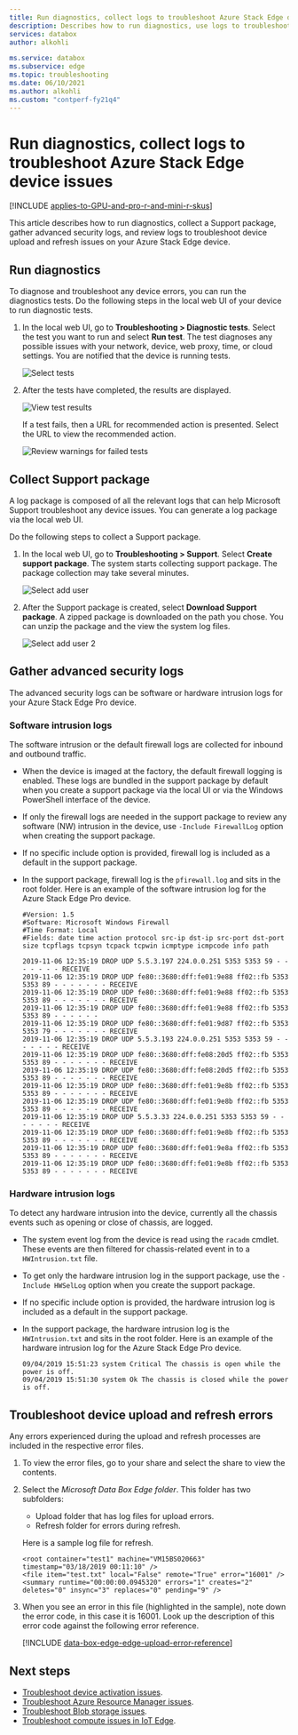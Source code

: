 ```yaml
---
title: Run diagnostics, collect logs to troubleshoot Azure Stack Edge devices| Microsoft Docs 
description: Describes how to run diagnostics, use logs to troubleshoot Azure Stack Edge Pro GPU device issues.
services: databox
author: alkohli

ms.service: databox
ms.subservice: edge
ms.topic: troubleshooting
ms.date: 06/10/2021
ms.author: alkohli
ms.custom: "contperf-fy21q4"
---
```

# Run diagnostics, collect logs to troubleshoot Azure Stack Edge device issues

[!INCLUDE [applies-to-GPU-and-pro-r-and-mini-r-skus](../../includes/azure-stack-edge-applies-to-gpu-pro-r-mini-r-sku.md)]

This article describes how to run diagnostics, collect a Support package, gather advanced security logs, and review logs to troubleshoot device upload and refresh issues on your Azure Stack Edge device.


## Run diagnostics

To diagnose and troubleshoot any device errors, you can run the diagnostics tests. Do the following steps in the local web UI of your device to run diagnostic tests.

1. In the local web UI, go to **Troubleshooting > Diagnostic tests**. Select the test you want to run and select **Run test**. The test diagnoses any possible issues with your network, device, web proxy, time, or cloud settings. You are notified that the device is running tests.

    ![Select tests ](media/azure-stack-edge-gpu-troubleshoot/run-diag-1.png)
 
2. After the tests have completed, the results are displayed. 

    ![View test results](media/azure-stack-edge-gpu-troubleshoot/run-diag-2.png)

    If a test fails, then a URL for recommended action is presented. Select the URL to view the recommended action.
 
    ![Review warnings for failed tests](media/azure-stack-edge-j-series-troubleshoot/run-diag-3.png)


## Collect Support package

A log package is composed of all the relevant logs that can help Microsoft Support troubleshoot any device issues. You can generate a log package via the local web UI.

Do the following steps to collect a Support package. 

1. In the local web UI, go to **Troubleshooting > Support**. Select **Create support package**. The system starts collecting support package. The package collection may take several minutes.

    ![Select add user](media/azure-stack-edge-gpu-troubleshoot/collect-logs-1.png)
 
2. After the Support package is created, select **Download Support package**. A zipped package is downloaded on the path you chose. You can unzip the package and the view the system log files.

    ![Select add user 2](media/azure-stack-edge-gpu-troubleshoot/collect-logs-2.png)

## Gather advanced security logs

The advanced security logs can be software or hardware intrusion logs for your Azure Stack Edge Pro device.

### Software intrusion logs

The software intrusion or the default firewall logs are collected for inbound and outbound traffic. 

- When the device is imaged at the factory, the default firewall logging is enabled. These logs are bundled in the support package by default when you create a support package via the local UI or via the Windows PowerShell interface of the device.

- If only the firewall logs are needed in the support package to review any software (NW) intrusion in the device, use `-Include FirewallLog` option when creating the support package. 

- If no specific include option is provided, firewall log is included as a default in the support package.

- In the support package, firewall log  is the `pfirewall.log` and sits in the root folder. Here is an example of the software intrusion log for the Azure Stack Edge Pro device. 

    ```
    #Version: 1.5
    #Software: Microsoft Windows Firewall
    #Time Format: Local
    #Fields: date time action protocol src-ip dst-ip src-port dst-port size tcpflags tcpsyn tcpack tcpwin icmptype icmpcode info path
    
    2019-11-06 12:35:19 DROP UDP 5.5.3.197 224.0.0.251 5353 5353 59 - - - - - - - RECEIVE
    2019-11-06 12:35:19 DROP UDP fe80::3680:dff:fe01:9e88 ff02::fb 5353 5353 89 - - - - - - - RECEIVE
    2019-11-06 12:35:19 DROP UDP fe80::3680:dff:fe01:9e88 ff02::fb 5353 5353 89 - - - - - - - RECEIVE
    2019-11-06 12:35:19 DROP UDP fe80::3680:dff:fe01:9e88 ff02::fb 5353 5353 89 - - - - - - 
    2019-11-06 12:35:19 DROP UDP fe80::3680:dff:fe01:9d87 ff02::fb 5353 5353 79 - - - - - - - RECEIVE
    2019-11-06 12:35:19 DROP UDP 5.5.3.193 224.0.0.251 5353 5353 59 - - - - - - - RECEIVE
    2019-11-06 12:35:19 DROP UDP fe80::3680:dff:fe08:20d5 ff02::fb 5353 5353 89 - - - - - - - RECEIVE
    2019-11-06 12:35:19 DROP UDP fe80::3680:dff:fe08:20d5 ff02::fb 5353 5353 89 - - - - - - - RECEIVE
    2019-11-06 12:35:19 DROP UDP fe80::3680:dff:fe01:9e8b ff02::fb 5353 5353 89 - - - - - - - RECEIVE
    2019-11-06 12:35:19 DROP UDP fe80::3680:dff:fe01:9e8b ff02::fb 5353 5353 89 - - - - - - - RECEIVE
    2019-11-06 12:35:19 DROP UDP 5.5.3.33 224.0.0.251 5353 5353 59 - - - - - - - RECEIVE
    2019-11-06 12:35:19 DROP UDP fe80::3680:dff:fe01:9e8b ff02::fb 5353 5353 89 - - - - - - - RECEIVE
    2019-11-06 12:35:19 DROP UDP fe80::3680:dff:fe01:9e8a ff02::fb 5353 5353 89 - - - - - - - RECEIVE
    2019-11-06 12:35:19 DROP UDP fe80::3680:dff:fe01:9e8b ff02::fb 5353 5353 89 - - - - - - - RECEIVE
    ```

### Hardware intrusion logs

To detect any hardware intrusion into the device, currently all the chassis events such as opening or close of chassis, are logged. 

- The system event log from the device is read using the `racadm` cmdlet. These events are then filtered for chassis-related event in to a `HWIntrusion.txt` file.

- To get only the hardware intrusion log in the support package, use the `-Include HWSelLog` option when you create the support package. 

- If no specific include option is provided, the hardware intrusion log is included as a default in the support package.

- In the support package, the hardware intrusion log is the `HWIntrusion.txt` and sits in the root folder. Here is an example of the hardware intrusion log for the Azure Stack Edge Pro device. 

    ```
    09/04/2019 15:51:23 system Critical The chassis is open while the power is off.
    09/04/2019 15:51:30 system Ok The chassis is closed while the power is off.
    ```

## Troubleshoot device upload and refresh errors

Any errors experienced during the upload and refresh processes are included in the respective error files.

1. To view the error files, go to your share and select the share to view the contents. 


2. Select the _Microsoft Data Box Edge folder_. This folder has two subfolders:

    - Upload folder that has log files for upload errors.
    - Refresh folder for errors during refresh.

    Here is a sample log file for refresh.

    ```
    <root container="test1" machine="VM15BS020663" timestamp="03/18/2019 00:11:10" />
    <file item="test.txt" local="False" remote="True" error="16001" />
    <summary runtime="00:00:00.0945320" errors="1" creates="2" deletes="0" insync="3" replaces="0" pending="9" />
    ``` 

3. When you see an error in this file (highlighted in the sample), note down the error code, in this case it is 16001. Look up the description of this error code against the following error reference.

    [!INCLUDE [data-box-edge-edge-upload-error-reference](../../includes/data-box-edge-gateway-upload-error-reference.md)]


## Next steps

- [Troubleshoot device activation issues](azure-stack-edge-gpu-troubleshoot-activation.md).
- [Troubleshoot Azure Resource Manager issues](azure-stack-edge-gpu-troubleshoot-azure-resource-manager.md).
- [Troubleshoot Blob storage issues](azure-stack-edge-gpu-troubleshoot-blob-storage.md).
- [Troubleshoot compute issues in IoT Edge](azure-stack-edge-gpu-troubleshoot-iot-edge.md).